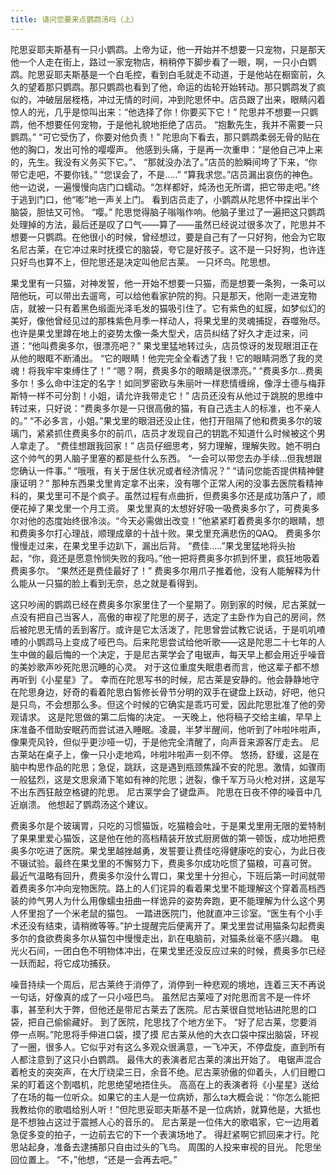 ```yaml
---
title: 请问您要来点鹦鹉汤吗（上）
---
```

陀思妥耶夫斯基有一只小鹦鹉。上帝为证，他一开始并不想要一只宠物，只是那天他一个人走在街上，路过一家宠物店，稍稍停下脚步看了一眼，啊，一只小白鹦鹉。陀思妥耶夫斯基是一个白毛控，看到白毛就走不动道，于是他站在橱窗前，久久的望着那只鹦鹉。那只鹦鹉也看到了他，命运的齿轮开始转动。那只鹦鹉发了疯似的，冲破层层桎梏，冲过无情的时间，冲到陀思怀中。店员跟了出来，眼睛闪着惊人的光，几乎是惊叫出来：“他选择了你！你要买下它！”
陀思并不想要一只鹦鹉，他不想要任何宠物，于是他礼貌地拒绝了店员。
“抱歉先生，我并不需要一只鹦鹉。”
“可它受伤了，你要对他负责！”
陀思向下看去，那只鹦鹉柔弱无骨的贴在他的胸口，发出可怜的嘤嘤声。
他感到头痛，于是再一次重申：“是他自己冲上来的，先生。我没有义务买下它。”、
“那就没办法了。”店员的脸瞬间垮了下来，“你带它走吧，不要你钱。”
“您误会了，不是.....”
“算我求您。”店员漏出哀伤的神色。他一边说，一遍慢慢向店门口蠕动。“怎样都好，炖汤也无所谓，把它带走吧。”终于逃到门口，他“嘭”地一声关上门。
看到店员走了，小鹦鹉从陀思怀中探出半个脑袋，胆怯又可怜。
“嘤。”
陀思觉得脑子嗡嗡作响。他脑子里过了一遍把这只鹦鹉处理掉的方法，最后还是叹了口气——算了——虽然已经说过很多次了，陀思并不想要一只鹦鹉。在他很小的时候，曾经想过，要是自己有了一只好狗，他会为它取名尼古莱，在它冲过来时抚摸它的脑袋，夸它是好孩子。这不是一只好狗，也许连只好鸟也算不上，但陀思还是决定叫他尼古莱。
一只坏鸟。陀思想。

果戈里有一只猫，对神发誓，他一开始不想要一只猫，而是想要一条狗，一条可以陪他玩，可以带出去遛弯，可以给他看家护院的狗。只是那天，他刚一走进宠物店，就被一只有着黑色缎面光泽毛发的猫吸引住了。它有紫色的虹膜，如梦似幻的美好，像他曾经见过的那株紫色月季一样动人，将果戈里的灵魂捕捉，吞噬殆尽。
也许是果戈里蹲在地上的姿势太像一条大型犬，店员纠结了好久才走过来，问道：“他叫费奥多尔，很漂亮吧？”
果戈里猛地转过头，店员惊讶的发现眼泪正在从他的眼眶不断涌出。
“它的眼睛！他完完全全看透了我！它的眼睛洞悉了我的灵魂！将我牢牢束缚住了！”
“嗯？啊，费奥多尔的眼睛是很漂亮。”
“费奥多尔...费奥多尔！多么命中注定的名字！如同罗密欧与朱丽叶一样悲情缠绵，像浮士德与梅菲斯特一样不可分割！小姐，请允许我带走它！”
店员还没有从他过于跳脱的思维中转过来，只好说：“费奥多尔是一只很高傲的猫，有自己选主人的标准，也不亲人的。”
“不必多言，小姐。”果戈里的眼泪还没止住，他打开阻隔了他和费奥多尔的玻璃门，紧紧抓住费奥多尔的前爪，店员才发现自己的钥匙不知道什么时候被这个男人拿走了。
“费佳想跟我回家！”
店员仔细思考，努力理解，理解失败。她不明白这个帅气的男人脑子里塞的都是些什么东西。
“一会可以带您去办手续...但我想跟您确认一件事。”
“哦哦，有关于居住状况或者经济情况？”
“请问您能否提供精神健康证明？”
  那种东西果戈里肯定拿不出来，没有哪个正常人闲的没事去医院看精神科的，果戈里可不是个疯子。虽然过程有点曲折，但费奥多尔还是成功落户了，顺便花掉了果戈里一个月工资。
果戈里真的太想好好吸一吸费奥多尔了，可费奥多尔对他的态度始终很冷淡。“今天必需做出改变！”他紧紧盯着费奥多尔的眼睛，想和费奥多尔打心理战，顺理成章的十战十败。果戈里充满悲伤的QAQ。
费奥多尔慢慢走过来，在果戈里手边趴下，漏出后背。
“费佳.....”果戈里猛地将头抬起，“你，竟还是愿意怜悯失败的我吗。”他一把将费奥多尔抓到怀里，疯狂地吸着费奥多尔。
“果然还是费佳最好了！”
费奥多尔用爪子推着他，没有人能解释为什么能从一只猫的脸上看到无奈，总之就是看得到。

这只吵闹的鹦鹉已经在费奥多尔家里住了一个星期了。刚到家的时候，尼古莱就一点没有把自己当客人，高傲的审视了陀思的房子，选定了主卧作为自己的房间，然后被陀思无情的丢到客厅。或许是它太活泼了，陀思曾尝试教它说话，于是叽叽喳喳的小鹦鹉马上变成了哑巴鸟。后来陀思尝试给他听歌——这是陀思二十七年的人生中做的最后悔的一个决定，于是尼古莱学会了电锯声，每天早上都会用近乎噪音的美妙歌声吵死陀思沉睡的心灵。
对于这位重度失眠患者而言，他这辈子都不想再听到《小星星》了。
幸而在陀思写书的时候，尼古莱是安静的。他会静静地守在陀思身边，好奇的看着陀思白皙修长骨节分明的双手在键盘上跃动，好吧，他只是只鸟，不会想那么多。但这个时候的它确实是乖巧可爱，因此陀思批准了他的旁观请求。
这是陀思做的第二后悔的决定。
一天晚上，他将稿子交给主编，早早上床准备不借助安眠药而尝试进入睡眠。凌晨，半梦半醒间，他听到了咔啦咔啦声，像果壳风铃，但似乎更沙哑一切，于是他完全清醒了，向声音来源客厅走去。
尼古莱站在桌子上，像一只小走地鸡，咔啦咔啦声一刻不停。
悠扬，舒缓，这是在脑中构思作品的陀思；急促，跳跃，这是遇到瓶颈焦躁不安的陀思。激情，如骤雨一般猛烈，这是文思泉涌下笔如有神的陀思；迸裂，像千军万马火枪对拼，这是写不出东西狂敲空格键的陀思。
尼古莱学会了键盘声。
陀思在日夜不停的噪音中几近崩溃。
他想起了鹦鹉汤这个建议。

费奥多尔是个玻璃胃，只吃的习惯猫饭，吃猫粮会吐，于是果戈里用无限的爱特制了果果里爱心猫饭，这是他在他的高档精装开放式厨房做的第一顿饭，成功地把费奥多尔吃进了医院。果戈里越挫越勇，发誓要让费佳吃得健康吃的安心，为此日夜不辍试验。最终在果戈里的不懈努力下，费奥多尔成功吃惯了猫粮，可喜可贺。
最近气温略有回升，费奥多尔没什么胃口，果戈里十分担心，下班后第一时间就带着费奥多尔冲向宠物医院。路上的人们诧异的看着果戈里不能理解这个穿着高档西装的帅气男人为什么用像蠕虫扭曲一样诡异的姿势奔跑，更不能理解为什么这个男人怀里抱了一个米老鼠的猫包。
一踏进医院门，他就直冲三诊室。“医生有个小手术还没有结束，请稍微等等。”护士提醒完后便离开了。果戈里尝试用猫条勾起费奥多尔的食欲费奥多尔从猫包中慢慢走出，趴在电脑前，对猫条丝毫不感兴趣。
电光火石间，一团白色不明物体冲出，在果戈里还没反应过来的时候，费奥多尔已经一跃而起，将它成功捕获。

噪音持续一个周后，尼古莱终于消停了，消停到一种悲观的境地，连着三天不再说一句话，好像真的成了一只小哑巴鸟。
虽然尼古莱哑了对陀思而言不是一件坏事，甚至利大于弊，但他还是带尼古莱去了医院。尼古莱很自觉地钻进陀思的口袋，把自己偷偷藏好。
到了医院，陀思找了个地方坐下。
“好了尼古莱，您要消停一点啊。”陀思将手伸进口袋，摸了摸
尼古莱从他的大衣口袋中探出脑袋，环视了一圈，很多人。它似乎对有这么多观众很满意，一飞冲天，不停盘旋，直到所有人都注意到了这只小白鹦鹉。
最伟大的表演者尼古莱的演出开始了。
电锯声混合着枪支的突突声，在大厅绕梁三日，余音不绝。尼古莱骄傲的仰着头，人们目瞪口呆的盯着这个割唱机，陀思绝望地捂住头。
高高在上的表演者将《小星星》送给了在场的每一位听众。如果它的主人是一位病娇，那么ta大概会说：“你怎么能把我教给你的歌唱给别人听！”但陀思妥耶夫斯基不是一位病娇，就算他是，大抵也是不想独占这过于震撼人心的音乐的。
尼古莱是一位伟大的歌唱家，它一边用着急促多变的拍子，一边前去它的下一个表演场地了。
得赶紧啊它抓回来才行。陀思站起身，准备去逮捕那只自由过头的飞鸟。
周围的人投来审视的目光。
陀思坐回位置上。
“不，”他想，“还是一会再去吧。”
